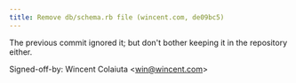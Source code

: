 ```yaml
---
title: Remove db/schema.rb file (wincent.com, de09bc5)
---
```


The previous commit ignored it; but don't bother keeping it in the repository either.

Signed-off-by: Wincent Colaiuta &lt;win@wincent.com&gt;
